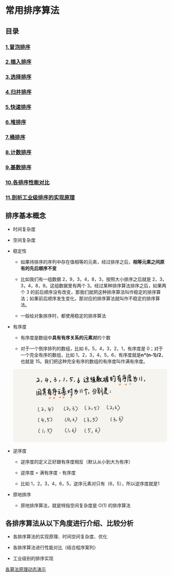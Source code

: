 # 常用排序算法

## 目录

### [1.冒泡排序](./1.冒泡排序)

### [2.插入排序](./2.插入排序)

### [3.选择排序](./3.选择排序)

### [4.归并排序](./4.归并排序)

### [5.快速排序](./5.快速排序)

### [6.堆排序](./6.堆排序)

### [7.桶排序](./7.桶排序)

### [8.计数排序](./8.计数排序)

### [9.基数排序](./9.基数排序)

### [10.各排序性能对比](./10.各排序性能对比)

### [11.剖析工业级排序的实现原理](./11.剖析工业级排序的实现原理)

## 排序基本概念

- 时间复杂度

- 空间复杂度

- 稳定性

    - 如果待排序的序列中存在值相等的元素，经过排序之后，**相等元素之间原有的先后顺序不变**
    
    - 比如我们有一组数据 2，9，3，4，8，3，按照大小排序之后就是 2，3，3，4，8，9。这组数据里有两个 3。经过某种排序算法排序之后，如果两个 3 的前后顺序没有改变，那我们就把这种排序算法叫作稳定的排序算法；如果前后顺序发生变化，那对应的排序算法就叫作不稳定的排序算法。
    
    - 一般给对象排序时，都使用稳定的排序算法

- 有序度

    - 有序度是数组中**具有有序关系的元素对**的个数
    
    - 对于一个倒序排列的数组，比如 6，5，4，3，2，1，有序度是 0；对于一个完全有序的数组，比如 1，2，3，4，5，6，有序度就是**n*(n-1)/2**，也就是 15。我们把这种完全有序的数组的有序度叫作满有序度。
    
    ![](./picture/有序度.jpg)

- 逆序度

    - 逆序度的定义正好跟有序度相反（默认从小到大为有序）

    - 逆序度 = 满有序度 - 有序度

    - 比如 1，2，3，4，6，5，逆序元素对只有（6，5），所以逆序度就是1

- 原地排序
    
    - 原地排序算法，就是特指空间复杂度是 O(1) 的排序算法

## 各排序算法从以下角度进行介绍、比较分析

- 各排序算法的实现原理、时间空间复杂度、优化

- 各排序算法进行性能对比（结合程序案列）

- 工业级别的排序实现

[各算法原理动态演示](https://www.cs.usfca.edu/~galles/visualization/Algorithms.html)




